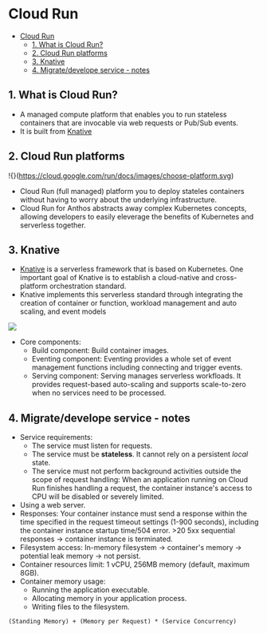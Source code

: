 # Cloud Run

- [Cloud Run](#cloud-run)
  - [1. What is Cloud Run?](#1-what-is-cloud-run)
  - [2. Cloud Run platforms](#2-cloud-run-platforms)
  - [3. Knative](#3-knative)
  - [4. Migrate/develope service - notes](#4-migratedevelope-service---notes)

## 1. What is Cloud Run?

- A managed compute platform that enables you to run stateless containers that are invocable via web requests or Pub/Sub events.
- It is built from [Knative](https://cloud.google.com/knative)

## 2. Cloud Run platforms

!{}(https://cloud.google.com/run/docs/images/choose-platform.svg)

- Cloud Run (full managed) platform you to deploy stateles containers without having to worry about the underlying infrastructure.
- Cloud Run for Anthos abstracts away complex Kubernetes concepts, allowing developers to easily eleverage the benefits of Kubernetes and serverless together.

## 3. Knative

- [Knative](https://knative.dev) is a serverless framework that is based on Kubernetes. One important goal of Knative is to establish a cloud-native and cross-platform orchestration standard.
- Knative implements this serverless standard through integrating the creation of container or function, workload management and auto scaling, and event models

![](https://knative.dev/community/contributing/images/knative-audience.svg)

- Core components:
  - Build component: Build container images.
  - Eventing component: Eventing provides a whole set of event management functions including connecting and trigger events.
  - Serving component: Serving manages serverless workfloads. It provides request-based auto-scaling and supports scale-to-zero when no services need to be processed.

## 4. Migrate/develope service - notes

- Service requirements:
  - The service must listen for requests.
  - The service must be **stateless**. It cannot rely on a persistent _local_ state.
  - The service must not perform background activities outside the scope of request handling: When an application running on Cloud Run finishes handling a request, the container instance's access to CPU will be disabled or severely limited.
- Using a web server.
- Responses: Your container instance must send a response within the time specified in the request timeout settings (1-900 seconds), including the container instance startup time/504 error. >20 5xx sequential responses -> container instance is terminated.
- Filesystem access: In-memory filesystem -> container's memory -> potential leak memory -> not persist.
- Container resources limit: 1 vCPU, 256MB memory (default, maximum 8GB).
- Container memory usage:
  - Running the application executable.
  - Allocating memory in your application process.
  - Writing files to the filesystem.

```
(Standing Memory) + (Memory per Request) * (Service Concurrency)
```
